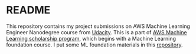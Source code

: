# README

This repository contains my project submissions on AWS Machine Learning Engineer Nanodegree course from [Udacity](https://www.udacity.com/course/aws-machine-learning-engineer-nanodegree--nd189). This is a part of [AWS Machine Learning scholarship program](https://www.udacity.com/scholarships/aws-machine-learning-scholarship-program), which begins with a Machine Learning foundation course. I put some ML foundation materials in this [repository](https://github.com/elvyna/udacity-aws-ml-foundation).

